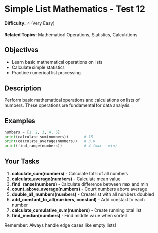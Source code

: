 # Simple List Mathematics - Test 12

**Difficulty:** ⭐ (Very Easy)

**Related Topics:** Mathematical Operations, Statistics, Calculations

## Objectives

- Learn basic mathematical operations on lists
- Calculate simple statistics
- Practice numerical list processing

## Description

Perform basic mathematical operations and calculations on lists of numbers. These operations are fundamental for data analysis.

## Examples

```python
numbers = [1, 2, 3, 4, 5]
print(calculate_sum(numbers))       # 15
print(calculate_average(numbers))   # 3.0
print(find_range(numbers))          # 4 (max - min)
```

## Your Tasks

1. **calculate_sum(numbers)** - Calculate total of all numbers
2. **calculate_average(numbers)** - Calculate mean value
3. **find_range(numbers)** - Calculate difference between max and min
4. **count_above_average(numbers)** - Count numbers above average
5. **double_all_numbers(numbers)** - Create list with all numbers doubled
6. **add_constant_to_all(numbers, constant)** - Add constant to each number
7. **calculate_cumulative_sum(numbers)** - Create running total list
8. **find_median(numbers)** - Find middle value when sorted

Remember: Always handle edge cases like empty lists!
